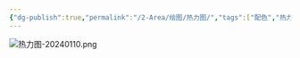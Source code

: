```yaml
---
{"dg-publish":true,"permalink":"/2-Area/绘图/热力图/","tags":["配色","热力图","绘图"]}
---
```


![热力图-20240110.png](/img/user/5-Attachment/Image/%E7%83%AD%E5%8A%9B%E5%9B%BE-20240110.png)